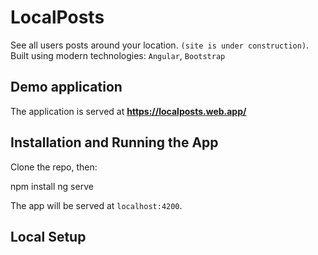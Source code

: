 # LocalPosts
See all users posts around your location. `(site is under construction)`.
Built using modern technologies: `Angular`, `Bootstrap`

## Demo application

The application is served at **https://localposts.web.app/**

## Installation and Running the App

Clone the repo, then: 

npm install
ng serve

The app will be served at `localhost:4200`.

## Local Setup
